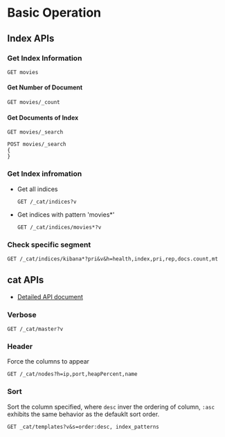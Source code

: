 # Basic Operation

## Index APIs

### Get Index Information

```
GET movies
```

#### Get Number of Document 

```
GET movies/_count
```

#### Get Documents of Index

```
GET movies/_search
```

```
POST movies/_search
{
}
```

### Get Index infromation

* Get all indices

  ```
  GET /_cat/indices?v
  ```

* Get indices with pattern 'movies*'

  ```
  GET /_cat/indices/movies*?v
  ```

### Check specific segment

```
GET /_cat/indices/kibana*?pri&v&h=health,index,pri,rep,docs.count,mt
```




## cat APIs

* [Detailed API document](https://www.elastic.co/guide/en/elasticsearch/reference/current/cat.html)

### Verbose

```
GET /_cat/master?v
```

### Header
Force the columns to appear

```
GET /_cat/nodes?h=ip,port,heapPercent,name
```

### Sort
Sort the column specified, where `desc` inver the ordering of column, `:asc` exhibits the same behavior as the defauklt sort order.

```
GET _cat/templates?v&s=order:desc, index_patterns
```

